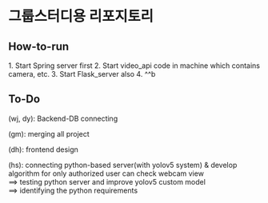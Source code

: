 <h1>그룹스터디용 리포지토리</h1>
<h2>How-to-run</h2>
1. Start Spring server first
2. Start video_api code in machine which contains camera, etc.
3. Start Flask_server also
4. ^^b

<h2>To-Do</h2>

(wj, dy): Backend-DB connecting<br>

(gm): merging all project<br>

(dh): frontend design<br>

(hs): connecting python-based server(with yolov5 system) & develop algorithm for only authorized user can check webcam view<br>
==> testing python server and improve yolov5 custom model<br>
==> identifying the python requirements<br>